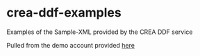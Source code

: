 # crea-ddf-examples
Examples of the Sample-XML provided by the CREA DDF service

Pulled from the demo account provided [here](https://www.google.com.gt/url?sa=t&rct=j&q=&esrc=s&source=web&cd=2&cad=rja&uact=8&ved=0ahUKEwiAzp2I5dzXAhUEQt8KHa7tAGgQFgguMAE&url=https%3A%2F%2Fgroups.google.com%2Fd%2Fmsg%2Fphrets%2F4Vzs7mFbYdQ%2Ffq8zy-lrZskJ&usg=AOvVaw1IkDetlZSoxHfhvid6RNTQ)
